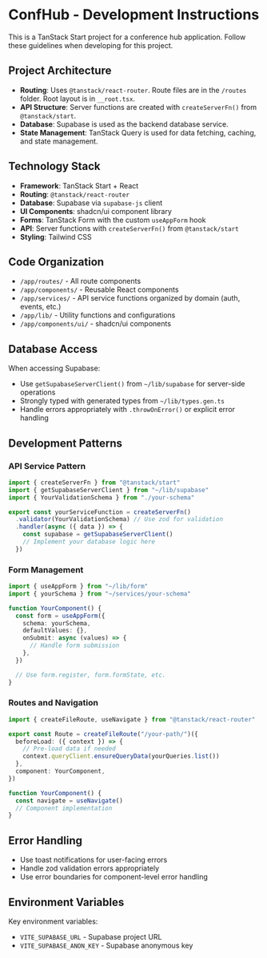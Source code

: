 # ConfHub - Development Instructions

This is a TanStack Start project for a conference hub application. Follow these guidelines when developing for this project.

## Project Architecture

- **Routing**: Uses `@tanstack/react-router`. Route files are in the `/routes` folder. Root layout is in `__root.tsx`.
- **API Structure**: Server functions are created with `createServerFn()` from `@tanstack/start`.
- **Database**: Supabase is used as the backend database service.
- **State Management**: TanStack Query is used for data fetching, caching, and state management.

## Technology Stack

- **Framework**: TanStack Start + React
- **Routing**: `@tanstack/react-router`
- **Database**: Supabase via `supabase-js` client
- **UI Components**: shadcn/ui component library
- **Forms**: TanStack Form with the custom `useAppForm` hook
- **API**: Server functions with `createServerFn()` from `@tanstack/start`
- **Styling**: Tailwind CSS

## Code Organization

- `/app/routes/` - All route components
- `/app/components/` - Reusable React components
- `/app/services/` - API service functions organized by domain (auth, events, etc.)
- `/app/lib/` - Utility functions and configurations
- `/app/components/ui/` - shadcn/ui components

## Database Access

When accessing Supabase:

- Use `getSupabaseServerClient()` from `~/lib/supabase` for server-side operations
- Strongly typed with generated types from `~/lib/types.gen.ts`
- Handle errors appropriately with `.throwOnError()` or explicit error handling

## Development Patterns

### API Service Pattern

```typescript
import { createServerFn } from "@tanstack/start"
import { getSupabaseServerClient } from "~/lib/supabase"
import { YourValidationSchema } from "./your-schema"

export const yourServiceFunction = createServerFn()
  .validator(YourValidationSchema) // Use zod for validation
  .handler(async ({ data }) => {
    const supabase = getSupabaseServerClient()
    // Implement your database logic here
  })
```

### Form Management

```typescript
import { useAppForm } from "~/lib/form"
import { yourSchema } from "~/services/your-schema"

function YourComponent() {
  const form = useAppForm({
    schema: yourSchema,
    defaultValues: {},
    onSubmit: async (values) => {
      // Handle form submission
    },
  })

  // Use form.register, form.formState, etc.
}
```

### Routes and Navigation

```typescript
import { createFileRoute, useNavigate } from "@tanstack/react-router"

export const Route = createFileRoute("/your-path/")({
  beforeLoad: ({ context }) => {
    // Pre-load data if needed
    context.queryClient.ensureQueryData(yourQueries.list())
  },
  component: YourComponent,
})

function YourComponent() {
  const navigate = useNavigate()
  // Component implementation
}
```

## Error Handling

- Use toast notifications for user-facing errors
- Handle zod validation errors appropriately
- Use error boundaries for component-level error handling

## Environment Variables

Key environment variables:

- `VITE_SUPABASE_URL` - Supabase project URL
- `VITE_SUPABASE_ANON_KEY` - Supabase anonymous key
